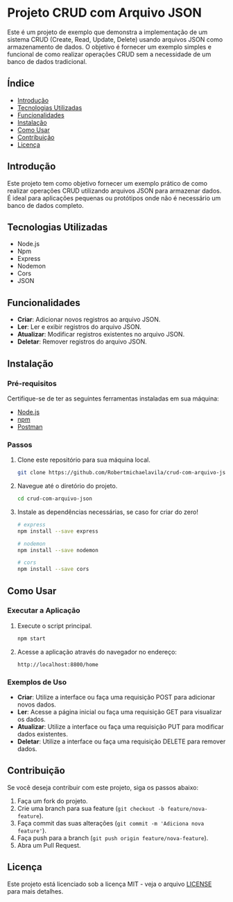 # Projeto CRUD com Arquivo JSON

Este é um projeto de exemplo que demonstra a implementação de um sistema CRUD (Create, Read, Update, Delete) usando arquivos JSON como armazenamento de dados. O objetivo é fornecer um exemplo simples e funcional de como realizar operações CRUD sem a necessidade de um banco de dados tradicional.

## Índice

- [Introdução](#introdução)
- [Tecnologias Utilizadas](#tecnologias-utilizadas)
- [Funcionalidades](#funcionalidades)
- [Instalação](#instalação)
- [Como Usar](#como-usar)
- [Contribuição](#contribuição)
- [Licença](#licença)

## Introdução

Este projeto tem como objetivo fornecer um exemplo prático de como realizar operações CRUD utilizando arquivos JSON para armazenar dados. É ideal para aplicações pequenas ou protótipos onde não é necessário um banco de dados completo.

## Tecnologias Utilizadas

- Node.js
- Npm
- Express
- Nodemon
- Cors
- JSON

## Funcionalidades

- **Criar**: Adicionar novos registros ao arquivo JSON.
- **Ler**: Ler e exibir registros do arquivo JSON.
- **Atualizar**: Modificar registros existentes no arquivo JSON.
- **Deletar**: Remover registros do arquivo JSON.

## Instalação

### Pré-requisitos

Certifique-se de ter as seguintes ferramentas instaladas em sua máquina:

- [Node.js](https://nodejs.org/en/download/package-manager)
- [npm](https://docs.npmjs.com/downloading-and-installing-node-js-and-npm)
- [Postman](https://www.postman.com/downloads/) 

### Passos

1. Clone este repositório para sua máquina local.
    ```sh
    git clone https://github.com/Robertmichaelavila/crud-com-arquivo-json.git
    ```

2. Navegue até o diretório do projeto.
    ```sh
    cd crud-com-arquivo-json
    ```

3. Instale as dependências necessárias, se caso for criar do zero!
    ```sh
    # express
    npm install --save express
    
    # nodemon
    npm install --save nodemon
    
    # cors
    npm install --save cors
    ```

## Como Usar

### Executar a Aplicação

1. Execute o script principal.
    ```sh
    npm start
    ```

2. Acesse a aplicação através do navegador no endereço:
    ```
    http://localhost:8800/home
    ```

### Exemplos de Uso

- **Criar**: Utilize a interface ou faça uma requisição POST para adicionar novos dados.
- **Ler**: Acesse a página inicial ou faça uma requisição GET para visualizar os dados.
- **Atualizar**: Utilize a interface ou faça uma requisição PUT para modificar dados existentes.
- **Deletar**: Utilize a interface ou faça uma requisição DELETE para remover dados.

## Contribuição

Se você deseja contribuir com este projeto, siga os passos abaixo:

1. Faça um fork do projeto.
2. Crie uma branch para sua feature (`git checkout -b feature/nova-feature`).
3. Faça commit das suas alterações (`git commit -m 'Adiciona nova feature'`).
4. Faça push para a branch (`git push origin feature/nova-feature`).
5. Abra um Pull Request.

## Licença

Este projeto está licenciado sob a licença MIT - veja o arquivo [LICENSE](LICENSE) para mais detalhes.
